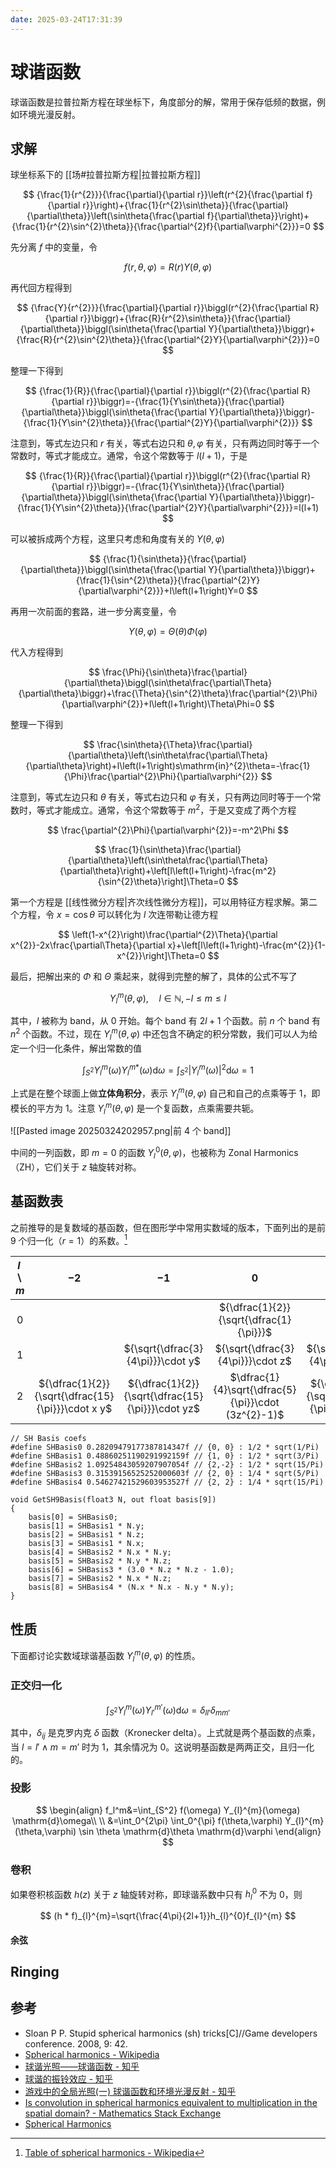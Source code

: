 ```yaml
---
date: 2025-03-24T17:31:39
---
```


# 球谐函数

球谐函数是拉普拉斯方程在球坐标下，角度部分的解，常用于保存低频的数据，例如环境光漫反射。

## 求解

球坐标系下的 [[场#拉普拉斯方程|拉普拉斯方程]]

$$
{\frac{1}{r^{2}}}{\frac{\partial}{\partial r}}\left(r^{2}{\frac{\partial f}{\partial r}}\right)+{\frac{1}{r^{2}\sin\theta}}{\frac{\partial}{\partial\theta}}\left(\sin\theta{\frac{\partial f}{\partial\theta}}\right)+{\frac{1}{r^{2}\sin^{2}\theta}}{\frac{\partial^{2}f}{\partial\varphi^{2}}}=0
$$

先分离 $f$ 中的变量，令

$$
f\left(r,\theta,\varphi\right)=R\left(r\right)Y\left(\theta,\varphi\right)
$$

再代回方程得到

$$
{\frac{Y}{r^{2}}}{\frac{\partial}{\partial r}}\biggl(r^{2}{\frac{\partial R}{\partial r}}\biggr)+{\frac{R}{r^{2}\sin\theta}}{\frac{\partial}{\partial\theta}}\biggl(\sin\theta{\frac{\partial Y}{\partial\theta}}\biggr)+{\frac{R}{r^{2}\sin^{2}\theta}}{\frac{\partial^{2}Y}{\partial\varphi^{2}}}=0
$$

整理一下得到

$$
{\frac{1}{R}}{\frac{\partial}{\partial r}}\biggl(r^{2}{\frac{\partial R}{\partial r}}\biggr)=-{\frac{1}{Y\sin\theta}}{\frac{\partial}{\partial\theta}}\biggl(\sin\theta{\frac{\partial Y}{\partial\theta}}\biggr)-{\frac{1}{Y\sin^{2}\theta}}{\frac{\partial^{2}Y}{\partial\varphi^{2}}}
$$

注意到，等式左边只和 $r$ 有关，等式右边只和 $\theta,\varphi$ 有关，只有两边同时等于一个常数时，等式才能成立。通常，令这个常数等于 $l(l+1)$，于是

$$
{\frac{1}{R}}{\frac{\partial}{\partial r}}\biggl(r^{2}{\frac{\partial R}{\partial r}}\biggr)=-{\frac{1}{Y\sin\theta}}{\frac{\partial}{\partial\theta}}\biggl(\sin\theta{\frac{\partial Y}{\partial\theta}}\biggr)-{\frac{1}{Y\sin^{2}\theta}}{\frac{\partial^{2}Y}{\partial\varphi^{2}}}=l(l+1)
$$

可以被拆成两个方程，这里只考虑和角度有关的 $Y\left(\theta,\varphi\right)$

$$
{\frac{1}{\sin\theta}}{\frac{\partial}{\partial\theta}}\biggl(\sin\theta{\frac{\partial Y}{\partial\theta}}\biggr)+{\frac{1}{\sin^{2}\theta}}{\frac{\partial^{2}Y}{\partial\varphi^{2}}}+l\left(l+1\right)Y=0
$$

再用一次前面的套路，进一步分离变量，令

$$
Y\left(\theta,\varphi\right)=\Theta\left(\theta\right)\Phi\left(\varphi\right)
$$

代入方程得到

$$
\frac{\Phi}{\sin\theta}\frac{\partial}{\partial\theta}\biggl(\sin\theta\frac{\partial\Theta}{\partial\theta}\biggr)+\frac{\Theta}{\sin^{2}\theta}\frac{\partial^{2}\Phi}{\partial\varphi^{2}}+l\left(l+1\right)\Theta\Phi=0
$$

整理一下得到

$$
\frac{\sin\theta}{\Theta}\frac{\partial}{\partial\theta}\left(\sin\theta\frac{\partial\Theta}{\partial\theta}\right)+l\left(l+1\right)s\mathrm{in}^{2}\theta=-\frac{1}{\Phi}\frac{\partial^{2}\Phi}{\partial\varphi^{2}}
$$

注意到，等式左边只和 $\theta$ 有关，等式右边只和 $\varphi$ 有关，只有两边同时等于一个常数时，等式才能成立。通常，令这个常数等于 $m^2$，于是又变成了两个方程

$$
\frac{\partial^{2}\Phi}{\partial\varphi^{2}}=-m^2\Phi
$$

$$
\frac{1}{\sin\theta}\frac{\partial}{\partial\theta}\left(\sin\theta\frac{\partial\Theta}{\partial\theta}\right)+\left[l\left(l+1\right)-\frac{m^2}{\sin^{2}\theta}\right]\Theta=0
$$

第一个方程是 [[线性微分方程|齐次线性微分方程]]，可以用特征方程求解。第二个方程，令 $x=\cos\theta$ 可以转化为 $l$ 次连带勒让德方程

$$
\left(1-x^{2}\right)\frac{\partial^{2}\Theta}{\partial x^{2}}-2x\frac{\partial\Theta}{\partial x}+\left[l\left(l+1\right)-\frac{m^{2}}{1-x^{2}}\right]\Theta=0
$$

最后，把解出来的 $\Phi$ 和 $\Theta$ 乘起来，就得到完整的解了，具体的公式不写了

$$
Y_{l}^{m}(\theta,\varphi), \quad l \in \mathbb{N}, -l \le m \le l
$$

其中，$l$ 被称为 band，从 $0$ 开始。每个 band 有 $2l+1$ 个函数。前 $n$ 个 band 有 $n^2$ 个函数。不过，现在 $Y_{l}^{m}(\theta,\varphi)$ 中还包含不确定的积分常数，我们可以人为给定一个归一化条件，解出常数的值

$$
\int_{S^2} Y_{l}^{m}(\omega) Y_{l}^{m*}(\omega) \mathrm{d}\omega=\int_{S^2} \left| Y_{l}^{m}(\omega) \right|^2 \mathrm{d}\omega=1
$$

上式是在整个球面上做**立体角积分**，表示 $Y_{l}^{m}(\theta,\varphi)$ 自己和自己的点乘等于 $1$，即模长的平方为 $1$。注意 $Y_{l}^{m}(\theta,\varphi)$ 是一个复函数，点乘需要共轭。

![[Pasted image 20250324202957.png|前 4 个 band]]

中间的一列函数，即 $m=0$ 的函数 $Y_{l}^{0}(\theta,\varphi)$，也被称为 Zonal Harmonics（ZH），它们关于 $z$ 轴旋转对称。

## 基函数表

之前推导的是复数域的基函数，但在图形学中常用实数域的版本，下面列出的是前 9 个归一化（$r=1$）的系数。[^1]

| $l \backslash m$ |                       $-2$                        |                       $-1$                       |                         $0$                         |                       $1$                        |                           $2$                           |
| :--------------: | :-----------------------------------------------: | :----------------------------------------------: | :-------------------------------------------------: | :----------------------------------------------: | :-----------------------------------------------------: |
|       $0$        |                                                   |                                                  |       ${\dfrac{1}{2}}{\sqrt{\dfrac{1}{\pi}}}$       |                                                  |                                                         |
|       $1$        |                                                   |        ${\sqrt{\dfrac{3}{4\pi}}}\cdot y$         |          ${\sqrt{\dfrac{3}{4\pi}}}\cdot z$          |        ${\sqrt{\dfrac{3}{4\pi}}\cdot x}$         |                                                         |
|       $2$        | ${\dfrac{1}{2}}{\sqrt{\dfrac{15}{\pi}}}\cdot x y$ | ${\dfrac{1}{2}}{\sqrt{\dfrac{15}{\pi}}}\cdot yz$ | $\dfrac{1}{4}\sqrt{\dfrac{5}{\pi}}\cdot (3z^{2}-1)$ | ${\dfrac{1}{2}}{\sqrt{\dfrac{15}{\pi}}}\cdot xz$ | $\dfrac{1}{4}\sqrt{\dfrac{15}{\pi}}\cdot (x^{2}-y^{2})$ |

``` hlsl
// SH Basis coefs
#define SHBasis0 0.28209479177387814347f // {0, 0} : 1/2 * sqrt(1/Pi)
#define SHBasis1 0.48860251190291992159f // {1, 0} : 1/2 * sqrt(3/Pi)
#define SHBasis2 1.09254843059207907054f // {2,-2} : 1/2 * sqrt(15/Pi)
#define SHBasis3 0.31539156525252000603f // {2, 0} : 1/4 * sqrt(5/Pi)
#define SHBasis4 0.54627421529603953527f // {2, 2} : 1/4 * sqrt(15/Pi)

void GetSH9Basis(float3 N, out float basis[9])
{
    basis[0] = SHBasis0;
    basis[1] = SHBasis1 * N.y;
    basis[2] = SHBasis1 * N.z;
    basis[3] = SHBasis1 * N.x;
    basis[4] = SHBasis2 * N.x * N.y;
    basis[5] = SHBasis2 * N.y * N.z;
    basis[6] = SHBasis3 * (3.0 * N.z * N.z - 1.0);
    basis[7] = SHBasis2 * N.x * N.z;
    basis[8] = SHBasis4 * (N.x * N.x - N.y * N.y);
}
```

## 性质

下面都讨论实数域球谐基函数 $Y_{l}^{m}(\theta,\varphi)$ 的性质。

### 正交归一化

$$
\int_{S^2} Y_{l}^{m}(\omega) Y_{l'}^{m'}(\omega) \mathrm{d}\omega=\delta_{ll'}\delta_{mm'}
$$

其中，$\delta_{ij}$ 是克罗内克 $\delta$ 函数（Kronecker delta）。上式就是两个基函数的点乘，当 $l=l' \wedge m=m'$ 时为 $1$，其余情况为 $0$。这说明基函数是两两正交，且归一化的。

### 投影

$$
\begin{align}
f_l^m&=\int_{S^2} f(\omega) Y_{l}^{m}(\omega) \mathrm{d}\omega\\
\\
&=\int_0^{2\pi} \int_0^{\pi} f(\theta,\varphi) Y_{l}^{m}(\theta,\varphi) \sin \theta \mathrm{d}\theta \mathrm{d}\varphi
\end{align}
$$

### 卷积

如果卷积核函数 $h(z)$ 关于 $z$ 轴旋转对称，即球谐系数中只有 $h_l^0$ 不为 $0$，则

$$
(h * f)_{l}^{m}=\sqrt{\frac{4\pi}{2l+1}}h_{l}^{0}f_{l}^{m}
$$

#### 余弦

## Ringing

## 参考

- Sloan P P. Stupid spherical harmonics (sh) tricks[C]//Game developers conference. 2008, 9: 42.
- [Spherical harmonics - Wikipedia](https://en.wikipedia.org/wiki/Spherical_harmonics)
- [球谐光照——球谐函数 - 知乎](https://zhuanlan.zhihu.com/p/153352797)
- [球谐的振铃效应 - 知乎](https://zhuanlan.zhihu.com/p/403833254)
- [游戏中的全局光照(一) 球谐函数和环境光漫反射 - 知乎](https://zhuanlan.zhihu.com/p/144910975)
- [Is convolution in spherical harmonics equivalent to multiplication in the spatial domain? - Mathematics Stack Exchange](https://math.stackexchange.com/questions/141086/is-convolution-in-spherical-harmonics-equivalent-to-multiplication-in-the-spatia)
- [Spherical Harmonics](https://orlandoaguilar.github.io/sh/spherical/harmonics/irradiance/map/2017/02/12/SphericalHarmonics.html)

[^1]: [Table of spherical harmonics - Wikipedia](https://en.wikipedia.org/wiki/Table_of_spherical_harmonics#Real_spherical_harmonics)
